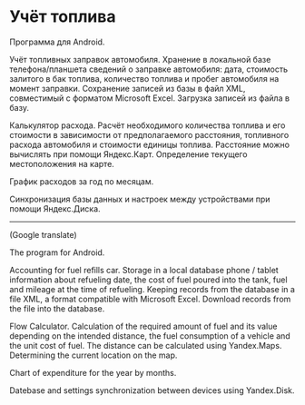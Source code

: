 ﻿# Учёт топлива
Программа для Android.

Учёт топливных заправок автомобиля.
Хранение в локальной базе телефона/планшета сведений о заправке автомобиля: дата, стоимость залитого в бак топлива, количество топлива и пробег автомобиля на момент заправки.
Сохранение записей из базы в файл XML, совместимый с форматом Microsoft Excel. Загрузка записей из файла в базу.

Калькулятор расхода.
Расчёт необходимого количества топлива и его стоимости в зависимости от предполагаемого расстояния, топливного расхода автомобиля и стоимости единицы топлива.
Расстояние можно вычислять при помощи Яндекс.Карт. Определение текущего местоположения на карте.

График расходов за год по месяцам.

Синхронизация базы данных и настроек между устройствами при помощи Яндекс.Диска.

------------------------------------------------------------
(Google translate)

The program for Android.

Accounting for fuel refills car.
Storage in a local database phone / tablet information about refueling date, the cost of fuel poured into the tank, fuel and mileage at the time of refueling.
Keeping records from the database in a file XML, a format compatible with Microsoft Excel. Download records from the file into the database.

Flow Calculator.
Calculation of the required amount of fuel and its value depending on the intended distance, the fuel consumption of a vehicle and the unit cost of fuel.
The distance can be calculated using Yandex.Maps. Determining the current location on the map.

Chart of expenditure for the year by months.

Datebase and settings synchronization between devices using Yandex.Disk.
